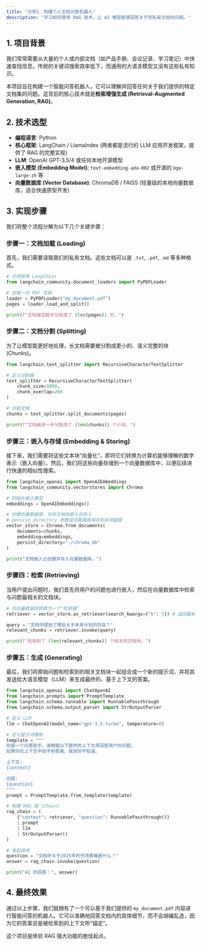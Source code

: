 ```yaml
---
title: "示例1：构建个人文档问答机器人"
description: "学习如何使用 RAG 技术，让 AI 模型能够回答关于您私有文档的问题。"
---
```


## 1. 项目背景

我们常常需要从大量的个人或内部文档（如产品手册、会议记录、学习笔记）中快速查找信息。传统的关键词搜索效率低下，而通用的大语言模型又没有这些私有知识。

本项目旨在构建一个智能问答机器人，它可以理解并回答任何关于我们提供的特定文档集的问题。这背后的核心技术就是**检索增强生成 (Retrieval-Augmented Generation, RAG)**。

## 2. 技术选型

-   **编程语言**: Python
-   **核心框架**: LangChain / LlamaIndex (两者都是流行的 LLM 应用开发框架，提供了 RAG 的完整实现)
-   **LLM**: OpenAI GPT-3.5/4 或任何本地开源模型
-   **嵌入模型 (Embedding Model)**: `text-embedding-ada-002` 或开源的 `bge-large-zh` 等
-   **向量数据库 (Vector Database)**: ChromaDB / FAISS (轻量级的本地向量数据库，适合快速原型开发)

## 3. 实现步骤

我们将整个流程分解为以下几个关键步骤：

### 步骤一：文档加载 (Loading)

首先，我们需要读取我们的私有文档。这些文档可以是 `.txt`, `.pdf`, `.md` 等多种格式。

```python
# 示例使用 LangChain
from langchain_community.document_loaders import PyPDFLoader

# 加载一份 PDF 文档
loader = PyPDFLoader("my_document.pdf")
pages = loader.load_and_split()

print(f"文档被加载并分割成了 {len(pages)} 页。")
```

### 步骤二：文档分割 (Splitting)

为了让模型能更好地处理，长文档需要被分割成更小的、语义完整的块 (Chunks)。

```python
from langchain.text_splitter import RecursiveCharacterTextSplitter

# 定义分割器
text_splitter = RecursiveCharacterTextSplitter(
    chunk_size=1000, 
    chunk_overlap=200
)

# 分割文档
chunks = text_splitter.split_documents(pages)

print(f"文档被进一步分割成了 {len(chunks)} 个小块。")
```

### 步骤三：嵌入与存储 (Embedding & Storing)

接下来，我们需要将这些文本块“向量化”，即将它们转换为计算机能够理解的数字表示（嵌入向量）。然后，我们将这些向量存储到一个向量数据库中，以便后续进行快速的相似性搜索。

```python
from langchain_openai import OpenAIEmbeddings
from langchain_community.vectorstores import Chroma

# 初始化嵌入模型
embeddings = OpenAIEmbeddings()

# 创建向量数据库，并将文档块嵌入后存入
# persist_directory 参数会将数据库保存到本地磁盘
vector_store = Chroma.from_documents(
    documents=chunks, 
    embedding=embeddings,
    persist_directory="./chroma_db"
)

print("文档嵌入已创建并存入向量数据库。")
```

### 步骤四：检索 (Retrieving)

当用户提出问题时，我们首先将用户的问题也进行嵌入，然后在向量数据库中检索与问题最相关的文档块。

```python
# 将向量数据库转换为一个“检索器”
retriever = vector_store.as_retriever(search_kwargs={"k": 5}) # 返回最相关的5个块

query = "文档中提到了哪些关于未来计划的内容？"
relevant_chunks = retriever.invoke(query)

print(f"检索到了 {len(relevant_chunks)} 个相关的文档块。")
```

### 步骤五：生成 (Generating)

最后，我们将原始问题和检索到的相关文档块一起组合成一个新的提示词，并将其发送给大语言模型（LLM）来生成最终的、基于上下文的答案。

```python
from langchain_openai import ChatOpenAI
from langchain.prompts import PromptTemplate
from langchain.schema.runnable import RunnablePassthrough
from langchain.schema.output_parser import StrOutputParser

# 定义 LLM
llm = ChatOpenAI(model_name="gpt-3.5-turbo", temperature=0)

# 定义提示词模板
template = """
你是一个问答助手。请根据以下提供的上下文来回答用户的问题。
如果你在上下文中找不到答案，就说你不知道。

上下文: 
{context}

问题: 
{question}
"""
prompt = PromptTemplate.from_template(template)

# 构建 RAG 链 (Chain)
rag_chain = (
    {"context": retriever, "question": RunnablePassthrough()}
    | prompt
    | llm
    | StrOutputParser()
)

# 发起调用
question = "文档中关于2025年的市场策略是什么？"
answer = rag_chain.invoke(question)

print("AI 的回答：", answer)
```

## 4. 最终效果

通过以上步骤，我们就拥有了一个可以基于我们提供的 `my_document.pdf` 内容进行智能问答的机器人。它可以准确地回答文档内的具体细节，而不会胡编乱造，因为它的答案总是被检索到的上下文所“锚定”。

这个项目是体验 RAG 强大功能的绝佳起点。
